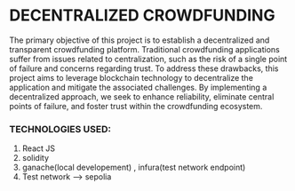 # DECENTRALIZED CROWDFUNDING

The primary objective of this project is to establish a decentralized and transparent crowdfunding platform. Traditional crowdfunding applications suffer from issues related to centralization, such as the risk of a single point of failure and concerns regarding trust. To address these drawbacks, this project aims to leverage blockchain technology to decentralize the application and mitigate the associated challenges. By implementing a decentralized approach, we seek to enhance reliability, eliminate central points of failure, and foster trust within the crowdfunding ecosystem.
### TECHNOLOGIES USED:
 1) React JS
 2) solidity
 3) ganache(local developement) , infura(test network endpoint)
 4) Test network --> sepolia 
